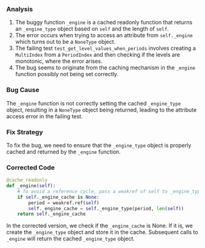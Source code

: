 ### Analysis
1. The buggy function `_engine` is a cached readonly function that returns an `_engine_type` object based on `self` and the length of `self`.
2. The error occurs when trying to access an attribute from `self._engine` which turns out to be a `NoneType` object.
3. The failing test `test_get_level_values_when_periods` involves creating a `MultiIndex` from a `PeriodIndex` and then checking if the levels are monotonic, where the error arises.
4. The bug seems to originate from the caching mechanism in the `_engine` function possibly not being set correctly.

### Bug Cause
The `_engine` function is not correctly setting the cached `_engine_type` object, resulting in a `NoneType` object being returned, leading to the attribute access error in the failing test.

### Fix Strategy
To fix the bug, we need to ensure that the `_engine_type` object is properly cached and returned by the `_engine` function.

### Corrected Code
```python
@cache_readonly
def _engine(self):
    # To avoid a reference cycle, pass a weakref of self to _engine_type.
    if self._engine_cache is None:
        period = weakref.ref(self)
        self._engine_cache = self._engine_type(period, len(self))
    return self._engine_cache
```

In the corrected version, we check if the `_engine_cache` is None. If it is, we create the `_engine_type` object and store it in the cache. Subsequent calls to `_engine` will return the cached `_engine_type` object.